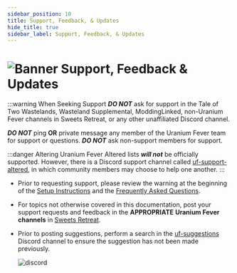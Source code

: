 ```yaml
---
sidebar_position: 10
title: Support, Feedback, & Updates
hide_title: true
sidebar_label: Support, Feedback, & Updates
---
```


# ![Banner Support, Feedback & Updates](https://github.com/user-attachments/assets/5e5b2ad8-8efa-4950-baa4-d315a3f252cf)

:::warning When Seeking Support
***DO NOT*** ask for support in the Tale of Two Wastelands, Wasteland Supplemental, ModdingLinked, non-Uranium Fever channels in Sweets Retreat, or any other unaffiliated Discord channel.

***DO NOT*** ping **OR** private message any member of the Uranium Fever team for support or questions. ***DO NOT*** ask non-support members for support.

:::danger Altering Uranium Fever
Altered lists ***will not*** be officially supported. However, there is a Discord support channel called [uf-support-altered](https://discord.com/channels/1247305852738736219/1295564372978040906), in which community members may choose to help one another.
:::

- Prior to requesting support, please review the warning at the beginning of the [Setup Instructions](https://uraniumfever.net/docs/setupinstructions) and the [Frequently Asked Questions](https://uraniumfever.net/docs/frequentlyaskedquestions).
- For topics not otherwise covered in this documentation, post your support requests and feedback in the **APPROPRIATE** **Uranium Fever channels** in [Sweets Retreat](https://discord.gg/Uu6gZZSaeA).
- Prior to posting suggestions, perform a search in the [uf-suggestions](https://discord.com/channels/1247305852738736219/1307480145413804132) Discord channel to ensure the suggestion has not been made previously.

	![discord](https://discord.gg/vUNsFx7AGu)
